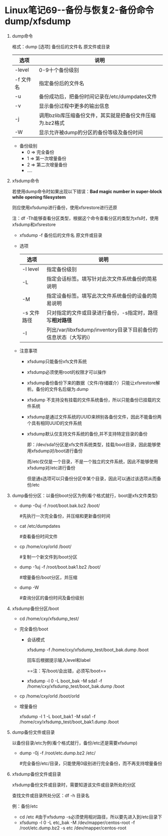 # Linux笔记69--备份与恢复2-备份命令dump/xfsdump

1. dump命令

   格式：dump [选项] 备份后的文件名 原文件或目录

   | 选项      | 说明                                                      |
   | --------- | --------------------------------------------------------- |
   | -level    | 0-9十个备份级别                                           |
   | -f 文件名 | 指定备份后的文件名                                        |
   | -u        | 备份成功后，把备份时间记录在/etc/dumpdates文件            |
   | -v        | 显示备份过程中更多的输出信息                              |
   | -j        | 调用bzlib库压缩备份文件，其实就是把备份文件压缩为.bz2格式 |
   | -W        | 显示允许被dump的分区的备份等级及备份时间                  |

   + 备份级别
     + 0   =>   完全备份
     + 1   =>   第一次增量备份
     + 2   =>   第二次增量备份
     + ....

2. xfsdump命令

   若使用dump命令时如果出现以下错误：**Bad magic number in super-block while opening filesystem**

   则应使用xfsdump进行备份，使用xfsrestore进行还原

   注：df -Th能够查看分区类型，根据这个命令查看分区的类型为xfs时，使用xfsdump和xfsrestore

   + xfsdump -f 备份后的文件名 原文件或目录

   + 选项

     | 选项               | 说明                                                         |
     | ------------------ | ------------------------------------------------------------ |
     | -l level           | 指定备份级别                                                 |
     | -L <session label> | 指定会话标签。填写针对此次文件系统备份的简易说明             |
     | -M <media label>   | 指定设备标签。填写此次文件系统备份的设备的简易说明           |
     | -s 文件路径        | 只对指定的文件或目录进行备份，-s指定时，路径写**相对路径**   |
     | -I                 | 列出/var/libxfsdump/inventory目录下目前备份的信息状态（大写的i） |

   + 注意事项

     + xfsdump只能备份xfs文件系统

     + xfsdump必须使用root的权限才可以操作

     + xfsdump备份备份下来的数据（文件/存储媒介）只能让xfsrestore解析。备份的文件名后缀为.dump

     + xfsdump 不支持没有挂载的文件系统备份，所以只能备份已挂载的文件系统

     + xfsdump是通过文件系统的UUID来辨别各备份文件，因此不能备份两个具有相同UUID的文件系统

     + xfsdump默认仅支持文件系统的备份,并不支持特定目录的备份

       即：/dev/sda1分区是xfs文件系统类型，挂载/boot目录，因此能够使用xfsdump对/boot进行备份

       ​        而/etc仅仅是一个目录，不是一个独立的文件系统，因此不能够使用xfsdump对/etc进行备份

       ​		但是通s选项可以只备份分区中某个目录，因此可以通过该选项从而备份/etc

3. dump备份分区：以备份boot分区为例(看个格式就行，boot是xfs文件类型)

   + dump -0uj -f /root/boot.bak.bz2 /boot/

     #先执行一次完全备份，并压缩和更新备份时间

   + cat /etc/dumpdates

     #查看备份时间文件

   + cp /home/cxy/orld /boot/

     #复制一个新文件到/boot分区

   + dump -1uj -f /root/boot.bak1.bz2 /boot/

     #增量备份/boot分区，并压缩

   + dump -W

     #查询分区的备份时间及备份级别

4. xfsdump备份分区/boot

   + cd /home/cxy/xfsdump_test/

   + 完全备份/boot

     + 会话模式

       xfsdump -f /home/cxy/xfsdump_test/boot_bak.dump /boot 

       回车后根据提示输入level和label

       ==注：写/boot/会出错，必须写/boot==

     + xfsdump -l 0 -L boot_bak -M sda1 -f /home/cxy/xfsdump_test/boot_bak.dump /boot

   + cp /home/cxy/orld /boot/orld

   + 增量备份

     xfsdump -l 1 -L boot_bak1 -M sda1 -f /home/cxy/xfsdump_test/boot_bak1.dump /boot

5. dump备份文件或目录

   以备份目录/etc为例(看个格式就行，备份/etc还是需要xfsdump)

   + dump -0j -f /root/etc.dump.bz2 /etc/

     #完全备份/etc/目录，只能使用0级别进行完全备份，而不再支持增量备份

6. xfsdump备份文件或目录

   xfsdump备份文件或目录时，需要知道该文件或目录所处的分区

   查找文件或目录所处分区：df -h 目录名

   例：备份/etc

   + cd /etc          #由于xfsdump -s必须使用相对路径，所以要先进入到/etc目录下
   + xfsdump -l 0 -L etc_bak -M /dev/mapper/centos-root -f /root/etc.dump.bz2 -s etc /dev/mapper/centos-root

   

